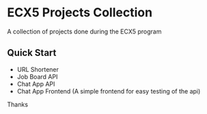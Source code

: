 # ECX5 Projects Collection

A collection of projects done during the ECX5 program

## Quick Start
 - URL Shortener
 - Job Board API
 - Chat App API 
 - Chat App Frontend (A simple frontend for easy testing of the api)

Thanks